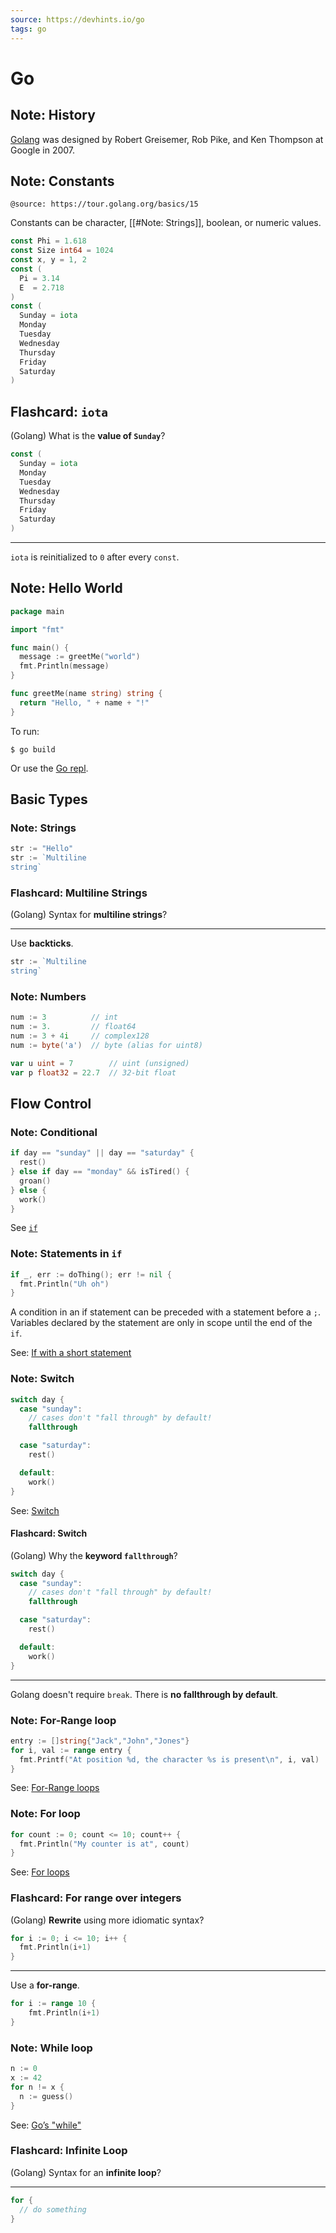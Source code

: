 ```yaml
---
source: https://devhints.io/go
tags: go
---
```


# Go


## Note: History

[Golang](https://go.dev/doc/ "#go/go") was designed by Robert Greisemer, Rob Pike, and Ken Thompson at Google in 2007.


## Note: Constants

`@source: https://tour.golang.org/basics/15`

Constants can be character, [[#Note: Strings]], boolean, or numeric values.

```go
const Phi = 1.618
const Size int64 = 1024
const x, y = 1, 2
const (
  Pi = 3.14
  E  = 2.718
)
const (
  Sunday = iota
  Monday
  Tuesday
  Wednesday
  Thursday
  Friday
  Saturday
)
```


## Flashcard: `iota`

(Golang) What is the **value of `Sunday`**?

```go
const (
  Sunday = iota
  Monday
  Tuesday
  Wednesday
  Thursday
  Friday
  Saturday
)
```

---

`iota` is reinitialized to `0` after every `const`.


## Note: Hello World

```go
package main

import "fmt"

func main() {
  message := greetMe("world")
  fmt.Println(message)
}

func greetMe(name string) string {
  return "Hello, " + name + "!"
}
```

To run:

```
$ go build
```

Or use the [Go repl](https://repl.it/languages/go).


## Basic Types


### Note: Strings

```go
str := "Hello"
str := `Multiline
string`
```


### Flashcard: Multiline Strings

(Golang) Syntax for **multiline strings**?

---

Use **backticks**.

```go
str := `Multiline
string`
```

### Note: Numbers

```go
num := 3          // int
num := 3.         // float64
num := 3 + 4i     // complex128
num := byte('a')  // byte (alias for uint8)

var u uint = 7        // uint (unsigned)
var p float32 = 22.7  // 32-bit float
```


## Flow Control


### Note: Conditional

```go
if day == "sunday" || day == "saturday" {
  rest()
} else if day == "monday" && isTired() {
  groan()
} else {
  work()
}
```

See [`if`](https://tour.golang.org/flowcontrol/5)


### Note: Statements in `if`

```go
if _, err := doThing(); err != nil {
  fmt.Println("Uh oh")
}
```

A condition in an if statement can be preceded with a statement before a `;`. Variables declared by the statement are only in scope until the end of the `if`.

See: [If with a short statement](https://tour.golang.org/flowcontrol/6)


### Note: Switch

```go
switch day {
  case "sunday":
    // cases don't "fall through" by default!
    fallthrough

  case "saturday":
    rest()

  default:
    work()
}
```

See: [Switch](https://github.com/golang/go/wiki/Switch)


#### Flashcard: Switch

(Golang) Why the **keyword `fallthrough`**?

```go
switch day {
  case "sunday":
    // cases don't "fall through" by default!
    fallthrough

  case "saturday":
    rest()

  default:
    work()
}
```

---

Golang doesn't require `break`. There is **no fallthrough by default**.


### Note: For-Range loop

```go
entry := []string{"Jack","John","Jones"}
for i, val := range entry {
  fmt.Printf("At position %d, the character %s is present\n", i, val)
}
```

See: [For-Range loops](https://gobyexample.com/range)


### Note: For loop

```go
for count := 0; count <= 10; count++ {
  fmt.Println("My counter is at", count)
}
```

See: [For loops](https://tour.golang.org/flowcontrol/1)


### Flashcard: For range over integers

(Golang) **Rewrite** using more idiomatic syntax?

```go
for i := 0; i <= 10; i++ {
  fmt.Println(i+1)
}
```

---

Use a **for-range**.

```go
for i := range 10 {
    fmt.Println(i+1)
}
```

### Note: While loop

```go
n := 0
x := 42
for n != x {
  n := guess()
}
```

See: [Go’s "while"](https://tour.golang.org/flowcontrol/3)


### Flashcard: Infinite Loop

(Golang) Syntax for an **infinite loop**?

---

```go
for {
  // do something
}
```
